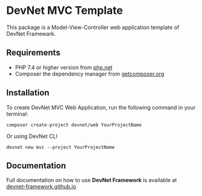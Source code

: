 # DevNet MVC Template
This package is a Model-View-Controller web application template of DevNet Framewark.

## Requirements
- PHP 7.4 or higher version from [php.net](https://www.php.net/)
- Composer the dependency manager from [getcomposer.org](https://getcomposer.org/)

## Installation
To create DevNet MVC Web Application, run the following command in your terminal:
```
composer create-project devnet/web YourProjectName
```
Or using DevNet CLI
```
devnet new mvc --project YourProjectName
```

## Documentation
Full documentation on how to use **DevNet Framework** is available at [devnet-framework.github.io](https://devnet-framework.github.io)

